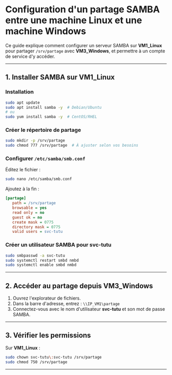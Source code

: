 # Configuration d'un partage SAMBA entre une machine Linux et une machine Windows

Ce guide explique comment configurer un serveur SAMBA sur **VM1_Linux** pour partager `/srv/partage` avec **VM3_Windows**, et permettre à un compte de service d'y accéder.

---

## 1. Installer SAMBA sur VM1_Linux

### Installation

```bash
sudo apt update
sudo apt install samba -y  # Debian/Ubuntu
# ou
sudo yum install samba -y  # CentOS/RHEL
```

### Créer le répertoire de partage

```bash
sudo mkdir -p /srv/partage
sudo chmod 777 /srv/partage  # À ajuster selon vos besoins
```

### Configurer `/etc/samba/smb.conf`

Éditez le fichier :

```bash
sudo nano /etc/samba/smb.conf
```

Ajoutez à la fin :

```ini
[partage]
   path = /srv/partage
   browsable = yes
   read only = no
   guest ok = no
   create mask = 0775
   directory mask = 0775
   valid users = svc-tutu
```

### Créer un utilisateur SAMBA pour svc-tutu

```bash
sudo smbpasswd -a svc-tutu
sudo systemctl restart smbd nmbd
sudo systemctl enable smbd nmbd
```

---

## 2. Accéder au partage depuis VM3_Windows

1. Ouvrez l'explorateur de fichiers.
2. Dans la barre d'adresse, entrez : `\\IP_VM1\partage`
3. Connectez-vous avec le nom d'utilisateur **svc-tutu** et son mot de passe SAMBA.

---

## 3. Vérifier les permissions

Sur **VM1_Linux** :

```bash
sudo chown svc-tutu\:svc-tutu /srv/partage
sudo chmod 750 /srv/partage
```

---
